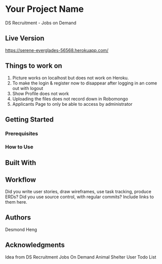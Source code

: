 # Your Project Name

DS Recruitment - Jobs on Demand

## Live Version

https://serene-everglades-56568.herokuapp.com/

## Things to work on

1) Picture works on localhost but does not work on Heroku.
2) To make the login & register now to disappear after logging in an come out with logout
3) Show Profile does not work
4) Uploading the files does not record down in Robomongo
5) Applicants Page to only be able to access by administrator

## Getting Started



### Prerequisites

### How to Use

## Built With



## Workflow

Did you write user stories, draw wireframes, use task tracking, produce ERDs? Did you use source control, with regular commits? Include links to them here.

## Authors

Desmond Heng

## Acknowledgments

Idea from
DS Recruitment
Jobs On Demand
Animal Shelter
User Todo List

